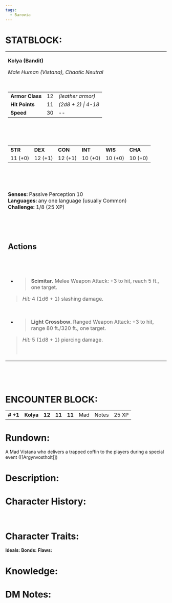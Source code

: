 ```yaml
---
tags:
  - Barovia
---
```

# **STATBLOCK:**

<table><tbody><tr class="odd"><td><p><strong>Kolya (Bandit)</strong></p><p><em>Male Human (Vistana), Chaotic Neutral</em></p><p> </p><table><tbody><tr class="odd"><td><strong>Armor Class</strong></td><td>12</td><td><em>(leather armor)</em></td></tr><tr class="even"><td><strong>Hit Points</strong></td><td>11</td><td><em>(2d8 + 2) | 4-18</em></td></tr><tr class="odd"><td><strong>Speed</strong></td><td>30</td><td>--</td></tr></tbody></table><p> </p><p> </p><table><tbody><tr class="odd"><td><strong>STR</strong></td><td><strong>DEX</strong></td><td><strong>CON</strong></td><td><strong>INT</strong></td><td><strong>WIS</strong></td><td><strong>CHA</strong></td></tr><tr class="even"><td>11 (+0)</td><td>12 (+1)</td><td>12 (+1)</td><td>10 (+0)</td><td>10 (+0)</td><td>10 (+0)</td></tr></tbody></table><p> </p><p> </p><p><strong>Senses: </strong>Passive Perception 10<br />
<strong>Languages:</strong> any one language (usually Common)<br />
<strong>Challenge:</strong> 1/8 (25 XP)</p><p> </p><h2 id="actions"><strong><br />
Actions</strong></h2><h2 id="section-1"> </h2><ul><li><blockquote><p><strong>Scimitar.</strong> Melee Weapon Attack: +3 to hit, reach 5 ft., one target.</p></blockquote></li></ul><blockquote><p><em>Hit:</em> 4 (1d6 + 1) slashing damage.</p></blockquote><p> </p><ul><li><blockquote><p><strong>Light Crossbow.</strong> Ranged Weapon Attack: +3 to hit, range 80 ft./320 ft., one target.</p></blockquote></li></ul><blockquote><p><em>Hit:</em> 5 (1d8 + 1) piercing damage.</p><p> </p></blockquote></td></tr></tbody></table>

 
 

 

# **ENCOUNTER BLOCK:**

|           |           |        |        |        |     |       |       |
|-----------|-----------|--------|--------|--------|-----|-------|-------|
| **\# +1** | **Kolya** | **12** | **11** | **11** | Mad | Notes | 25 XP |

# **Rundown:**

A Mad Vistana who delivers a trapped coffin to the players during a special event ([[Argynvostholt]])


# **Description:**


# **Character History:**
 

# **Character Traits:** 

**Ideals:**
**Bonds:**
**Flaws:**


# **Knowledge:**



# **DM Notes:**

 
 